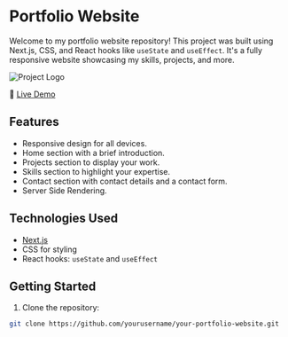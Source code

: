 # Portfolio Website

Welcome to my portfolio website repository! This project was built using Next.js, CSS, and React hooks like `useState` and `useEffect`. It's a fully responsive website showcasing my skills, projects, and more.

![Project Logo](./public/Prview.png)

🚀 [Live Demo](https://suchitkapale.vercel.app/)

## Features

- Responsive design for all devices.
- Home section with a brief introduction.
- Projects section to display your work.
- Skills section to highlight your expertise.
- Contact section with contact details and a contact form.
- Server Side Rendering.

## Technologies Used

- [Next.js](https://nextjs.org/)
- CSS for styling
- React hooks: `useState` and `useEffect`

## Getting Started

1. Clone the repository:

```bash
git clone https://github.com/yourusername/your-portfolio-website.git
